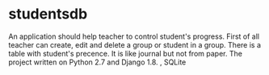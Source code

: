 # studentsdb
An application should help teacher to control student's progress. First of all teacher can create, 
edit and delete a group or student in a group. There is a table with student's precence. 
It is like journal but not from paper.
The project written on Python 2.7 and Django 1.8. , SQLite
